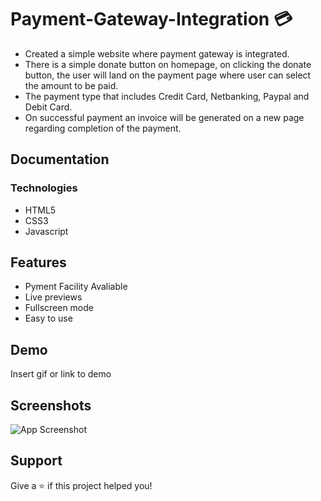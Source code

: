 
# Payment-Gateway-Integration 💳
- Created a simple website where payment gateway is integrated.
- There is a simple donate button on homepage, on clicking the donate button, the user will land on the payment page where user can select the amount to be paid.
- The payment type that includes Credit Card, Netbanking, Paypal and Debit Card. 
- On successful payment an invoice will be generated on a new page regarding completion of the payment.


## Documentation

### Technologies

- HTML5
- CSS3
- Javascript



## Features

- Pyment Facility Avaliable 
- Live previews
- Fullscreen mode
- Easy to use



## Demo

Insert gif or link to demo


## Screenshots

![App Screenshot](https://via.placeholder.com/468x300?text=App+Screenshot+Here)


## Support

Give a ⭐️ if this project helped you!
